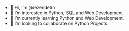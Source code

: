 - 👋 Hi, I’m @rezendetm
- 👀 I’m interested in Python, SQL and Web Development
- 🌱 I’m currently learning Python and Web Development.
- 💞️ I’m looking to collaborate on Python Projects
